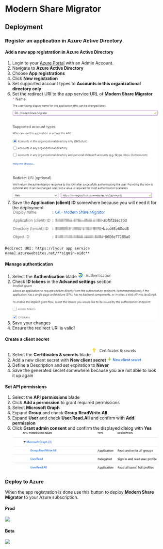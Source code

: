 # Modern Share Migrator

## Deployment
### Register an application in Azure Active Directory

#### Add a new app registration in Azure Active Directory
1. Login to your [Azure Portal](http://portal.azure.com/) with an Admin Account.
2. Navigate to **Azure Active Directory**
3. Choose **App registrations**
4. Click **New registration**
5. Set supported account types to **Accounts in this organizational directory only**
6. Set the redirect URI to the app service URL of **Modern Share Migrator** 
![Screenshot](./docs/images/aadAppRegistration.png)
7. Save the **Application (client) ID** somewhere because you will need it for the deployment
![Screenshot](./docs/images/aadAppOverview.png)

```
Redirect URI: https://[your app service name].azurewebsites.net/**signin-oidc**
```

#### Manage authentication
1. Select the **Authentication** blade
![Screenshot](./docs/images/authentication1.png)
2. Check **ID tokens** in the **Advaned settings** section
![Screenshot](./docs/images/authentication.png)
3. Save your changes
4. Ensure the redirect URI is valid!

#### Create a client secret
1. Select the **Certificates & secrets** blade
![Screenshot](./docs/images/certsSecrets.png)
2. Add a new client secret with **New client secret**
![Screenshot](./docs/images/newSecret.png)
3. Define a Description and set expiration to **Never**
4. Save the generated secret somewhere because you are not able to look it up again

#### Set API permissions
1. Select the **API permissions** blade
2. Click **Add a permission** to grant required permissions
3. Select **Microsoft Graph**
4. Expand **Group** and check **Group.ReadWrite.All**
5. Expand **User** and check **User.Read.All** and confirm with **Add permission**
6. Click **Grant admin consent** and confirm the displayed dialog with **Yes**
![Screenshot](./docs/images/api-permissions.png)

### Deploy to Azure

When the app registration is done use this button to deploy **Modern Share Migrator** to your Azure subscription.
#### Prod
<a href="https://portal.azure.com/#create/Microsoft.Template/uri/https%3A%2F%2Fraw.githubusercontent.com%2Fglueckkanja%2Fgk-modernsharemigrator%2Fmaster%2Fazuredeploy.json" target="_blank">
    <img src="http://azuredeploy.net/deploybutton.png"/>
</a>

#### Beta
<a href="https://portal.azure.com/#create/Microsoft.Template/uri/https%3A%2F%2Fraw.githubusercontent.com%2Fglueckkanja%2Fgk-modernsharemigrator%2Fmaster%2Fazuredeploy-beta.json" target="_blank">
    <img src="http://azuredeploy.net/deploybutton.png"/>
</a>